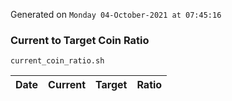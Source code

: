 Generated on `Monday 04-October-2021 at 07:45:16`

### Current to Target Coin Ratio
`current_coin_ratio.sh`

Date|Current|Target|Ratio
---|---|---|---
